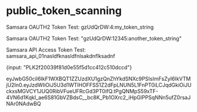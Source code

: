 # public_token_scanning

Samsara OAUTH2 Token Test: gzUdQrDW:4:my_token_string

Samsara OAUTH2 Token Test: "gzUdQrDW:12345:another_token_string"

Samsara API Access Token Test: samsara_api_01nasldfknasldfnlsakdnflksadnf

{input: "PLK2f20039f81d0e55f5d1cc412c510dccd"}

eyJwbG50ciI6IkF1WXBQT1ZZUzdXU1gzQnZhYkdSNXc9PSIsImFsZyI6IkVTMjU2In0.eyJzdWIiOiJ5U3d1WTlHOFFSS1Z2dFpLNUN5L1FnPT0iLCJqdGkiOiJUckxsMGVCY1JUQ0RibVFueUFRcGd3PT0ifQ.tPgQNMpS59xTF-4VN6d1KqkI_ae6S81GbVZBdsC__bc8K_Pb1OXrc2_iHpGlPPSqNNn5ufZ0rsaJNAr0NAdwBQ
